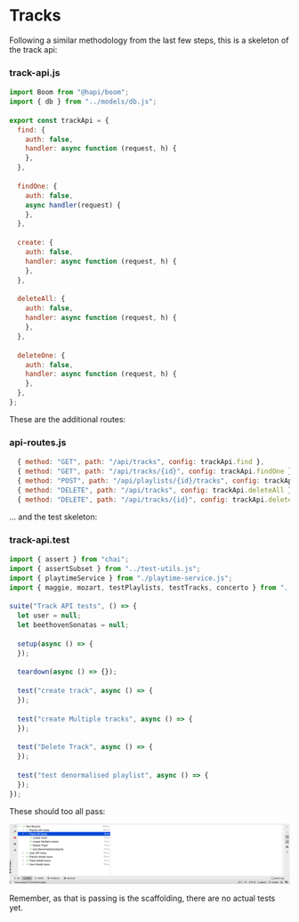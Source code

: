 # Tracks

Following a similar methodology from the last few steps, this is a skeleton of the track api:

### track-api.js

~~~javascript
import Boom from "@hapi/boom";
import { db } from "../models/db.js";

export const trackApi = {
  find: {
    auth: false,
    handler: async function (request, h) {
    },
  },

  findOne: {
    auth: false,
    async handler(request) {
    },
  },

  create: {
    auth: false,
    handler: async function (request, h) {
    },
  },

  deleteAll: {
    auth: false,
    handler: async function (request, h) {
    },
  },

  deleteOne: {
    auth: false,
    handler: async function (request, h) {
    },
  },
};
~~~

These are the additional routes:

### api-routes.js

~~~javascript
  { method: "GET", path: "/api/tracks", config: trackApi.find },
  { method: "GET", path: "/api/tracks/{id}", config: trackApi.findOne },
  { method: "POST", path: "/api/playlists/{id}/tracks", config: trackApi.create },
  { method: "DELETE", path: "/api/tracks", config: trackApi.deleteAll },
  { method: "DELETE", path: "/api/tracks/{id}", config: trackApi.deleteOne },
~~~

... and the test skeleton:

### track-api.test

~~~javascript
import { assert } from "chai";
import { assertSubset } from "../test-utils.js";
import { playtimeService } from "./playtime-service.js";
import { maggie, mozart, testPlaylists, testTracks, concerto } from "../fixtures.js";

suite("Track API tests", () => {
  let user = null;
  let beethovenSonatas = null;

  setup(async () => {
  });

  teardown(async () => {});

  test("create track", async () => {
  });

  test("create Multiple tracks", async () => {
  });

  test("Delete Track", async () => {
  });

  test("test denormalised playlist", async () => {
  });
});
~~~

These should too all pass:

![](img/07.png)

Remember, as that is passing is the scaffolding, there are no actual tests yet.
